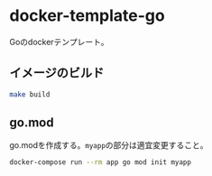 # docker-template-go
Goのdockerテンプレート。

## イメージのビルド
```bash
make build
```

## go.mod
go.modを作成する。`myapp`の部分は適宜変更すること。
```bash
docker-compose run --rm app go mod init myapp
```
